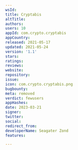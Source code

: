 ```yaml
---
wsId: 
title: Cryptabis
altTitle: 
authors: 
users: 10
appId: com.crypto.cryptabis
appCountry: 
released: 2021-05-17
updated: 2021-05-24
version: '1.1'
stars: 
ratings: 
reviews: 
website: 
repository: 
issue: 
icon: com.crypto.cryptabis.png
bugbounty: 
meta: removed
verdict: fewusers
appHashes: 
date: 2023-03-21
signer: 
twitter: 
social: 
redirect_from: 
developerName: Seagater Zond
features: 

---
```


